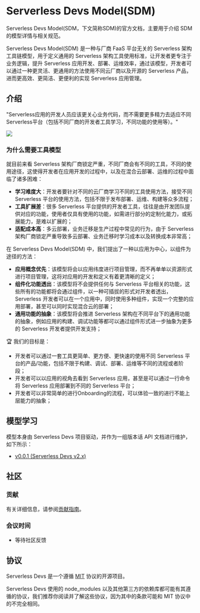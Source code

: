 # Serverless Devs Model(SDM)

Serverless Devs Model(SDM，下文简称SDM)的官方文档，主要用于介绍 SDM 的模型详情与相关规范。

Serverless Devs Model(SDM) 是一种与厂商 FaaS 平台无关的 Serverless 架构工具链模型，用于定义通用的 Serverless 架构工具使用标准，让开发者更专注于业务逻辑，提升 Serverless 应用开发、部署、运维效率，通过该模型，开发者可以通过一种更灵活、更通用的方法使用不同云厂商以及开源的 Serverless 产品，进而更高效、更简洁、更便利的实现 Serverless 应用管理。

## 介绍

"Serverless应用的开发人员应该更关心业务代码，而不需要更多精力去适应不同Serverless平台（包括不同厂商的开发者工具学习，不同功能的使用等）。"

![](https://serverless-article-picture.oss-cn-hangzhou.aliyuncs.com/1631771269638_20210916054752754202.png)

### 为什么需要工具模型

就目前来看 Serverless 架构厂商锁定严重，不同厂商会有不同的工具，不同的使用途径，这使得开发者在应用开发的过程中，以及在混合云部署、运维的过程中面临了诸多困难：

- **学习难度大**：开发者要针对不同的云厂商学习不同的工具使用方法，接受不同 Serverless 平台的使用方法，包括不限于发布部署、运维、构建等众多流程；
- **工具扩展差**：很多 Serverless 平台提供的开发者工具，往往是由开发团队提供对应的功能，使用者仅具有使用的功能，如需进行部分的定制化能力，或拓展能力，是难以扩展的；
- **适配成本高**：多云部署，业务迁移是生产过程中常见的行为，由于 Serverless 架构厂商锁定严重导致多云部署、业务迁移时学习成本以及转换成本非常高；

在 Serverless Devs Model(SDM) 中，我们提出了一种以应用为中心，以组件为途径的方法：

- **应用概念优先**：该模型将会以应用纬度进行项目管理，而不再单单以资源形式进行项目管理，这将对应用的开发和定义有着更清晰的定义；
- **组件化功能透出**：该模型将不会提供任何与 Serverless 平台相关的功能，这些所有的功能都将会通过组件，以一种可插拔的形式对开发者透出，Serverless 开发者可以在一个应用中，同时使用多种组件，实现一个完整的应用部署，甚至可以同时实现混合云的部署；
- **通用功能的抽象**：该模型将会推进 Serverless 架构在不同平台下的通用功能的抽象，例如应用的构建、调试功能等都可以通过组件形式进一步抽象为更多的 Serverless 开发者提供开发支持；

:trophy: 我们的目标是：

- 开发者可以通过一套工具更简单、更方便、更快速的使用不同 Serverless 平台的产品/功能，包括不限于构建、调试、部署、运维等不同的流程或者阶段；
- 开发者可以以应用的视角去看到 Serverless 应用，甚至是可以通过一行命令将 Serverless 应用部署到不同的 Serverless 平台；
- 开发者可以非常简单的进行Onboarding的流程，可以体验一致的进行不能上层能力的抽象；

## 模型学习

模型本身由 Serverless Devs 项目驱动，并作为一组版本话 API 文档进行维护，如下所示：

- [v0.0.1 (Serverless Devs v2.x)](./0.0.1/readme.md)

## 社区

### 贡献

有关详细信息，请参阅[贡献指南](../CONTRIBUTING.md)。

### 会议时间

- 等待社区反馈

## 协议

Serverless Devs 是一个遵循 [MIT](../LICENSE) 协议的开源项目。

Serverless Devs 使用的 node_modules 以及其他第三方的依赖库都可能有其遵循的协议，我们推荐你阅读并了解这些协议，因为其中的条款可能和 MIT 协议中的不完全相同。